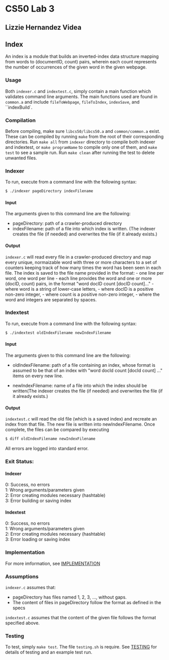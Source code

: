 # CS50 Lab 3
## Lizzie Hernandez Videa

## Index

An index is a module that builds an inverted-index data structure mapping from words to (documentID, count) pairs, wherein each count represents the number of occurrences of the given word in the given webpage.

### Usage
Both `indexer.c` and `indextest.c`, simply contain a main function which validates command line arguments. The main functions used are found in `common.a` and include `fileToWebpage`, `fileToIndex`, `indexSave`, and ``indexBuild`.

### Compilation

Before compiling, make sure `libcs50/libcs50.a` and `common/common.a` exist. These can be compiled by running `make` from the root of their corresponding directories.
Run `make all` from `indexer` directory to compile both indexer and indextest, or  `make programName` to compile only one of them, and `make test` to see a sample run. Run `make clean` after running the test to delete unwanted files.

### Indexer
To run, execute from a command line with the following syntax:
```bash
$ ./indexer pageDirectory indexFilename
```
#### Input 
The arguments given to this command line are the following:
- pageDirectory: path of a crawler-produced directory
- indexFilename: path of a file into which index is written. (The indexer creates the file (if needed) and overwrites the file (if it already exists.)

#### Output 
`indexer.c` will read every file in a crawler-produced directory and map every unique, normaizable word with three or more characters to a set of counters keeping track of how many times the word has been seen in each file. The index is saved to the file name provided in the format:
        - one line per word, one word per line
        - each line provides the word and one or more (docID, count) pairs, in the format "word docID count [docID count]…"
        - where word is a string of lower-case letters,
        - where docID is a positive non-zero integer,
        - where count is a positive non-zero integer,
        - where the word and integers are separated by spaces.


### Indextest
To run, execute from a command line with the following syntax:
```bash
$ ./indextest oldIndexFilename newIndexFilename
```

#### Input 
The arguments given to this command line are the following:
- oldIndexFilename: path of a file containing an index, whose format is assumed to be that of an index with
"word docId count [docId count] ..."
items on every new line.

- newIndexFilename: name of a file into which the index should be written(The indexer creates the file (if needed) and overwrites the file (if it already exists.)

#### Output 
`indextest.c` will read the old file (which is a saved index) and recreate an index from that file. The new file is written into newIndexFilename. Once complete, the files can be compared by executing
```bash
$ diff oldIndexFilename newIndexFilename
```
All errors are logged into standard error.

### Exit Status:
#### Indexer
0: Success, no errors <br/>
1: Wrong arguments/parameters given <br/>
2: Error creating modules necessary (hashtable) <br/>
3: Error building or saving index  <br/>

#### Indextest
0: Success, no errors <br/>
1: Wrong arguments/parameters given <br/>
2: Error creating modules necessary (hashtable) <br/>
3: Error loading or saving index  <br/>

### Implementation

For more imformation, see [IMPLEMENTATION](IMPLEMENTATION.md)


### Assumptions
`indexer.c` assumes that:
- pageDirectory has files named 1, 2, 3, …, without gaps.
- The content of files in pageDirectory follow the format as defined in the specs

`indextest.c` assumes that the content of the given file follows the format specified above.

### Testing

To test, simply `make test`. The file `testing.sh` is require.
See [TESTING](TESTING.md) for details of testing and an example test run.
